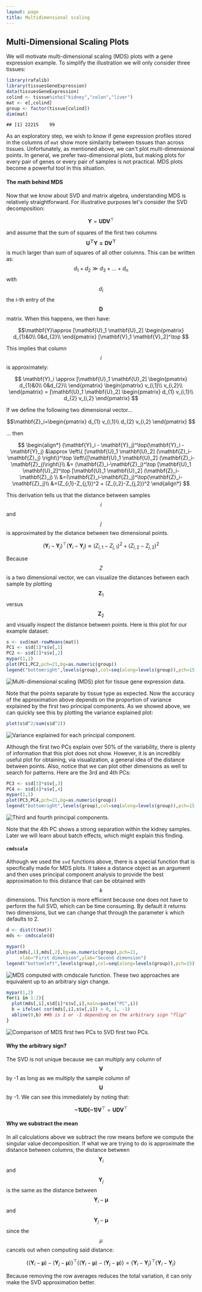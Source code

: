 ```yaml
---
layout: page
title: Multidimensional scaling
---
```




## Multi-Dimensional Scaling Plots

We will motivate multi-dimensional scaling (MDS) plots with a gene expression example. To simplify the illustration we will only consider three tissues:


```r
library(rafalib)
library(tissuesGeneExpression)
data(tissuesGeneExpression)
colind <- tissue%in%c("kidney","colon","liver")
mat <- e[,colind]
group <- factor(tissue[colind])
dim(mat)
```

```
## [1] 22215    99
```

As an exploratory step, we wish to know if gene expression profiles stored in the columns of `mat` show more similarity between tissues than across tissues. Unfortunately, as mentioned above, we can't plot multi-dimensional points. In general, we prefer two-dimensional plots, but making plots for every pair of genes or every pair of samples is not practical. MDS plots become a powerful tool in this situation.

#### The math behind MDS

Now that we know about SVD and matrix algebra, understanding MDS is relatively straightforward. For illustrative purposes let's consider the SVD decomposition:

$$\mathbf{Y} = \mathbf{UDV}^\top$$

and assume that the sum of squares of the first two columns $$\mathbf{U^\top Y=DV^\top}$$ is much larger than sum of squares of all other columns. This can be written as: 
$$d_1+ d_2 \gg d_3 + \dots + d_n$$ with $$d_i$$ the i-th entry of the $$\mathbf{D}$$ matrix. When this happens, we then have:

$$\mathbf{Y}\approx [\mathbf{U}_1 \mathbf{U}_2] 
  \begin{pmatrix}
    d_{1}&0\\
    0&d_{2}\\
  \end{pmatrix}
  [\mathbf{V}_1 \mathbf{V}_2]^\top  
$$

This implies that column $$i$$ is approximately:

$$
\mathbf{Y}_i \approx
[\mathbf{U}_1 \mathbf{U}_2] 
  \begin{pmatrix}
    d_{1}&0\\
    0&d_{2}\\
  \end{pmatrix}
  \begin{pmatrix}
    v_{i,1}\\
    v_{i,2}\\
     \end{pmatrix}
    =
    [\mathbf{U}_1 \mathbf{U}_2] 
  \begin{pmatrix}
    d_{1} v_{i,1}\\
    d_{2} v_{i,2}
 \end{pmatrix}
$$

If we define the following two dimensional vector...

 $$\mathbf{Z}_i=\begin{pmatrix}
    d_{1} v_{i,1}\\
    d_{2} v_{i,2}
 \end{pmatrix}
 $$

... then

$$
\begin{align*}
(\mathbf{Y}_i - \mathbf{Y}_j)^\top(\mathbf{Y}_i - \mathbf{Y}_j) &\approx \left\{ [\mathbf{U}_1 \mathbf{U}_2] (\mathbf{Z}_i-\mathbf{Z}_j) \right\}^\top \left\{[\mathbf{U}_1 \mathbf{U}_2]  (\mathbf{Z}_i-\mathbf{Z}_j)\right\}\\
&= (\mathbf{Z}_i-\mathbf{Z}_j)^\top [\mathbf{U}_1 \mathbf{U}_2]^\top [\mathbf{U}_1 \mathbf{U}_2] (\mathbf{Z}_i-\mathbf{Z}_j) \\
&=(\mathbf{Z}_i-\mathbf{Z}_j)^\top(\mathbf{Z}_i-\mathbf{Z}_j)\\
&=(Z_{i,1}-Z_{j,1})^2 + (Z_{i,2}-Z_{j,2})^2
\end{align*}
$$

This derivation tells us that the distance between samples $$i$$ and $$j$$ is approximated by the distance between two dimensional points.

$$ (\mathbf{Y}_i - \mathbf{Y}_j)^\top(\mathbf{Y}_i - \mathbf{Y}_j) \approx
 (Z_{i,1}-Z_{j,1})^2 + (Z_{i,2}-Z_{j,2})^2
$$

Because $$Z$$ is a two dimensional vector, we can visualize the distances between each sample by plotting $$\mathbf{Z}_1$$ versus $$\mathbf{Z}_2$$ and visually inspect the distance between points. Here is this plot for our example dataset:


```r
s <- svd(mat-rowMeans(mat))
PC1 <- s$d[1]*s$v[,1]
PC2 <- s$d[2]*s$v[,2]
mypar(1,1)
plot(PC1,PC2,pch=21,bg=as.numeric(group))
legend("bottomright",levels(group),col=seq(along=levels(group)),pch=15,cex=1.5)
```

![Multi-dimensional scaling (MDS) plot for tissue gene expression data.](figure/mds-MDS-1.png) 

Note that the points separate by tissue type as expected. Now the accuracy of the approximation above depends on the proportion of variance explained by the first two principal components. As we showed above, we can quickly see this by plotting the variance explained plot:


```r
plot(s$d^2/sum(s$d^2))
```

![Variance explained for each principal component.](figure/mds-variance_explained-1.png) 

Although the first two PCs explain over 50% of the variability, there is plenty of information that this plot does not show. However, it is an incredibly useful plot for obtaining, via visualization, a general idea of the distance between points. Also, notice that we can plot other dimensions as well to search for patterns. Here are the 3rd and 4th PCs:


```r
PC3 <- s$d[3]*s$v[,3]
PC4 <- s$d[4]*s$v[,4]
mypar(1,1)
plot(PC3,PC4,pch=21,bg=as.numeric(group))
legend("bottomright",levels(group),col=seq(along=levels(group)),pch=15,cex=1.5)
```

![Third and fourth principal components.](figure/mds-PC_3_and_4-1.png) 

Note that the 4th PC shows a strong separation within the kidney samples. Later we will learn about batch effects, which might explain this finding. 



#### `cmdscale`

Although we used the `svd` functions above, there is a special function that is specifically made for MDS plots. It takes a distance object as an argument and then uses principal component analysis to provide the best approximation to this distance that can be obtained with $$k$$ dimensions. This function is more efficient because one does not have to perform the full SVD, which can be time consuming. By default it returns two dimensions, but we can change that through the parameter `k` which defaults to 2.


```r
d <- dist(t(mat))
mds <- cmdscale(d)

mypar()
plot(mds[,1],mds[,2],bg=as.numeric(group),pch=21,
     xlab="First dimension",ylab="Second dimension")
legend("bottomleft",levels(group),col=seq(along=levels(group)),pch=15)
```

![MDS computed with cmdscale function.](figure/mds-mds2-1.png) 
These two approaches are equivalent up to an arbitrary sign change.


```r
mypar(1,2)
for(i in 1:2){
  plot(mds[,i],s$d[i]*s$v[,i],main=paste("PC",i))
  b = ifelse( cor(mds[,i],s$v[,i]) > 0, 1, -1)
  abline(0,b) ##b is 1 or -1 depending on the arbitrary sign "flip"
}
```

![Comparison of MDS first two PCs to SVD first two PCs.](figure/mds-mds_same_as_svd-1.png) 


#### Why the arbitrary sign?
The SVD is not unique because we can multiply any column of $$\mathbf{V}$$ by -1 as long as we multiply the sample column of $$\mathbf{U}$$ by -1. We can see this immediately by noting that:

$$
\mathbf{-1UD(-1)V}^\top = \mathbf{UDV}^\top
$$


#### Why we substract the mean

In all calculations above we subtract the row means before we compute the singular value decomposition. If what we are trying to do is approximate the distance between columns, the distance between  $$\mathbf{Y}_i$$ and $$\mathbf{Y}_j$$ is the same as the distance between $$\mathbf{Y}_i- \mathbf{\mu}$$ and $$\mathbf{Y}_j - \mathbf{\mu}$$ since the $$\mu$$ cancels out when computing said distance:

$$
\left\{ ( \mathbf{Y}_i- \mathbf{\mu} ) - ( \mathbf{Y}_j - \mathbf{\mu} ) \right\}^\top \left\{ (\mathbf{Y}_i- \mathbf{\mu}) - (\mathbf{Y}_j - \mathbf{\mu} ) \right\} = \left\{  \mathbf{Y}_i-  \mathbf{Y}_j  \right\}^\top \left\{ \mathbf{Y}_i - \mathbf{Y}_j  \right\}
$$

Because removing the row averages reduces the total variation, it can only make the SVD approximation better.


